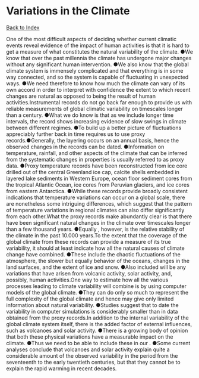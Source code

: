 # Variations in the Climate
[Back to Index](https://github.com/windows10010/tpoExtractor/blob/master/README.md)

One of the most difficult aspects of deciding whether current climatic events reveal evidence of the impact of human activities is that it is hard to get a measure of what constitutes the natural variability of the climate. ●We know that over the past millennia the climate has undergone major changes without any significant human intervention. ●We also know that the global climate system is immensely complicated and that everything is in some way connected, and so the system is capable of fluctuating in unexpected ways. ●We need therefore to know how much the climate can vary of its own accord in order to interpret with confidence the extent to which recent changes are natural as opposed to being the result of human activities.Instrumental records do not go back far enough to provide us with reliable measurements of global climatic variability on timescales longer than a century. ●What we do know is that as we include longer time intervals, the record shows increasing evidence of slow swings in climate between different regimes. ●To build up a better picture of fluctuations appreciably further back in time requires us to use proxy records.●Generally, the layering occurs on an annual basis, hence the observed changes in the records can be dated. ●Information on temperature, rainfall, and other aspects of the climate that can be inferred from the systematic changes in properties is usually referred to as proxy data. ●Proxy temperature records have been reconstructed from ice core drilled out of the central Greenland ice cap, calcite shells embedded in layered lake sediments in Western Europe, ocean floor sediment cores from the tropical Atlantic Ocean, ice cores from Peruvian glaciers, and ice cores from eastern Antarctica. ●While these records provide broadly consistent indications that temperature variations can occur on a global scale, there are nonetheless some intriguing differences, which suggest that the pattern of temperature variations in regional climates can also differ significantly from each other.What the proxy records make abundantly clear is that there have been significant natural changes in the climate over timescales longer than a few thousand years. ●Equally , however, is the relative stability of the climate in the past 10.000 years.To the extent that the coverage of the global climate from these records can provide a measure of its true variability, it should at least indicate how all the natural causes of climate change have combined. ●These include the chaotic fluctuations of the atmosphere, the slower but equally behavior of the oceans, changes in the land surfaces, and the extent of ice and snow. ●Also included will be any variations that have arisen from volcanic activity, solar activity, and, possibly, human activities.One way to estimate how all the various processes leading to climate variability will combine is by using computer models of the global climate. ●They can do only so much to represent the full complexity of the global climate and hence may give only limited information about natural variability. ●Studies suggest that to date the variability in computer simulations is considerably smaller than in data obtained from the proxy records.In addition to the internal variability of the global climate system itself, there is the added factor of external influences, 
such as volcanoes and solar activity. ●There is a growing body of opinion that both these physical variations have a measurable impact on the climate. ●Thus we need to be able to include these in our . ●Some current analyses conclude that volcanoes and solar activity explain quite a considerable amount of
the observed variability in the period from the seventeenth to the early twentieth centuries, but that they cannot be to explain the rapid warming in recent decades.